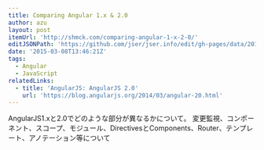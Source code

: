 ```yaml
---
title: Comparing Angular 1.x & 2.0
author: azu
layout: post
itemUrl: 'http://shmck.com/comparing-angular-1-x-2-0/'
editJSONPath: 'https://github.com/jser/jser.info/edit/gh-pages/data/2015/03/index.json'
date: '2015-03-08T13:46:21Z'
tags:
  - Angular
  - JavaScript
relatedLinks:
  - title: 'AngularJS: AngularJS 2.0'
    url: 'https://blog.angularjs.org/2014/03/angular-20.html'
---
```

AngularJS1.xと2.0でどのような部分が異なるかについて。
変更監視、コンポーネント、スコープ、モジュール、DirectivesとComponents、Router、テンプレート、アノテーション等について
